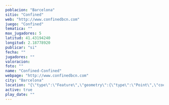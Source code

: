 ```yaml
---
poblacion: "Barcelona"
sitio: "Confined"
web: "http://www.confinedbcn.com"
juego: "Confined"
tematica: ""
max_jugadores: 5
latitud: 41.43194240
longitud: 2.18778920
publicar: "si"
fecha: ""
jugadores: ""
valoracion: 
foto: ""
name: "Confined-Confined"
webpage: "http://www.confinedbcn.com"
city: "Barcelona"
location: "{\"type\":\"Feature\",\"geometry\":{\"type\":\"Point\",\"coordinates\":[\"41,43194240\",\"2,18778920\"]}}"
active: true
play_date: ""
---
```

